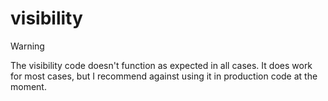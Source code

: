 # visibility

> [!WARNING]
>
> The visibility code doesn't function as expected in all cases. It does work for most cases, but I recommend against
> using it in production code at the moment.
